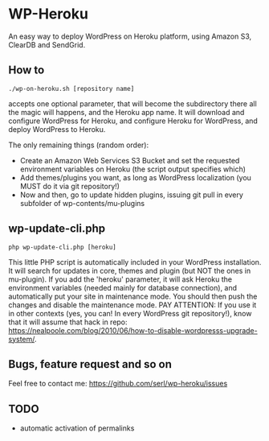 WP-Heroku
=========

An easy way to deploy WordPress on Heroku platform, using Amazon S3, ClearDB and SendGrid.

How to
------
	./wp-on-heroku.sh [repository name]
accepts one optional parameter, that will become the subdirectory there all the magic will happens, and the Heroku app name.
It will download and configure WordPress for Heroku, and configure Heroku for WordPress, and deploy WordPress to Heroku.

The only remaining things (random order):
+ Create an Amazon Web Services S3 Bucket and set the requested environment variables on Heroku (the script output specifies which)
+ Add themes/plugins you want, as long as WordPress localization (you MUST do it via git repository!)
+ Now and then, go to update hidden plugins, issuing git pull in every subfolder of wp-contents/mu-plugins

wp-update-cli.php
-----------------
	php wp-update-cli.php [heroku]
This little PHP script is automatically included in your WordPress installation.
It will search for updates in core, themes and plugin (but NOT the ones in mu-plugin).
If you add the 'heroku' parameter, it will ask Heroku the environment variables (needed mainly for database connection), and automatically put your site in maintenance mode. You should then push the changes and disable the maintenance mode.
PAY ATTENTION: If you use it in other contexts (yes, you can! In every WordPress git repository!), know that it will assume that hack in repo: https://nealpoole.com/blog/2010/06/how-to-disable-wordpresss-upgrade-system/.

Bugs, feature request and so on
-------------------------------
Feel free to contact me: https://github.com/serl/wp-heroku/issues

TODO
----
+ automatic activation of permalinks

